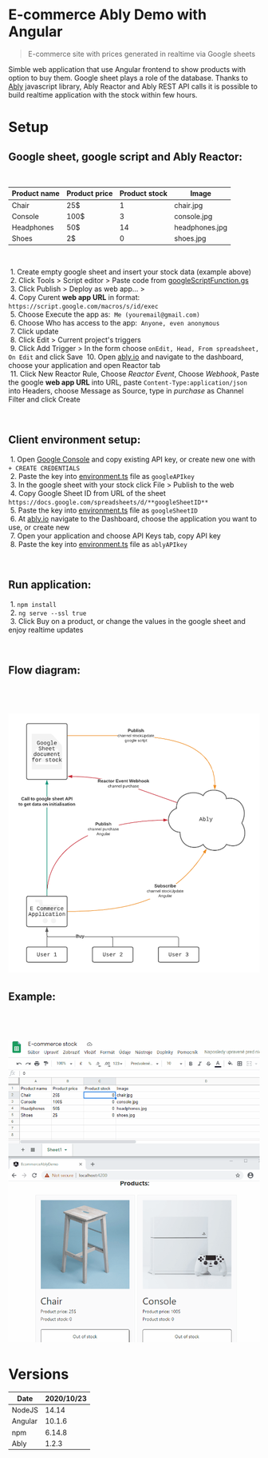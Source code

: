 # E-commerce Ably Demo with Angular

> E-commerce site with prices generated in realtime via Google sheets  

Simble web application that use Angular frontend to show products with option to buy them. Google sheet plays a role of the database. Thanks to [Ably](https://www.ably.io/) javascript library, Ably Reactor and Ably REST API calls it is possible to build realtime application with the stock within few hours.

# Setup

## Google sheet, google script and Ably Reactor:

&nbsp;  

| Product name | Product price | Product stock | Image |
|-|-|-|-|
| Chair | 25$ | 1 | chair.jpg |
| Console | 100$ | 3 | console.jpg |
| Headphones | 50$ | 14 | headphones.jpg |
| Shoes | 2$ | 0 | shoes.jpg |


&nbsp;  

&nbsp;1. Create empty google sheet and insert your stock data (example above)  
&nbsp;2. Click Tools > Script editor > Paste code from [googleScriptFunction.gs](/src/assets/googleScriptFunction.gs)  
&nbsp;3. Click Publish > Deploy as web app... >  
&nbsp;4. Copy Curent **web app URL** in format:&nbsp; `https://script.google.com/macros/s/id/exec`  
&nbsp;5. Choose Execute the app as:&nbsp; `Me (youremail@gmail.com)`   
&nbsp;6. Choose Who has access to the app:&nbsp; `Anyone, even anonymous`  
&nbsp;7. Click update  
&nbsp;8. Click Edit > Current project's triggers  
&nbsp;9. Click Add Trigger > In the form choose&nbsp;`onEdit, Head, From spreadsheet, On Edit` and click Save
&nbsp;10. Open [ably.io](https://www.ably.io/) and navigate to the dashboard, choose your application and open Reactor tab  
&nbsp;11. Click New Reactor Rule, Choose *Reactor Event*, Choose *Webhook*, Paste the google **web app URL** into URL, paste `Content-Type:application/json` into Headers, choose Message as Source, type in *purchase* as Channel Filter and click Create  

&nbsp;  

## Client environment setup:

&nbsp;1. Open [Google Console](https://console.developers.google.com/apis/credentials) and copy existing API key, or create new one with `+ CREATE CREDENTIALS`  
&nbsp;2. Paste the key into [environment.ts](/src/environments/environment.ts) file as `googleAPIkey`  
&nbsp;3. In the google sheet with your stock click File > Publish to the web  
&nbsp;4. Copy Google Sheet ID from URL of the sheet `https://docs.google.com/spreadsheets/d/**googleSheetID**`  
&nbsp;5. Paste the key into [environment.ts](/src/environments/environment.ts) file as `googleSheetID`  
&nbsp;6.  At [ably.io](https://www.ably.io/) navigate to the Dashboard, choose the application you want to use, or create new  
&nbsp;7. Open your application and choose API Keys tab, copy API key  
&nbsp;8. Paste the key into [environment.ts](/src/environments/environment.ts) file as `ablyAPIkey`  

&nbsp;  

## Run application:


&nbsp;1. `npm install`  
&nbsp;2. `ng serve --ssl true`  
&nbsp;3. Click Buy on a product, or change the values in the google sheet and enjoy realtime updates  

&nbsp;  

## Flow diagram:
&nbsp;  
# ![Flow diagramo](/src/assets/flowdiagram.png "Flow diagram")

## Example:
&nbsp;  
# ![Flow diagramo](/src/assets/example.gif "Example")

# Versions

| Date | 2020/10/23 |
| ------ | ------ |
| NodeJS | 14.14 |
| Angular | 10.1.6 |
| npm | 6.14.8 |
| Ably | 1.2.3 |

